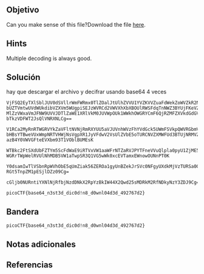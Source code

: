 ## Objetivo

Can you make sense of this file?Download the file [here](https://artifacts.picoctf.net/c/475/enc_flag).

## Hints

Multiple decoding is always good.

## Solución

hay que descargar el archivo y decifrar usando base64 4 veces

```
VjFSQ2EyTXlSblJUV0dSVllrWmFWRmx0TlZOalJtUlhZVVU1YVZKVVZuaFdWekZoWVZkR2NrNVVX
bUZTVmtwUVdWUkdibVZXVm5WUgpiSEJzWVRCd2VWVXhXbXBOUlRWSFdqTnNWZ3BYUjFKeVZGZHdW
MlZzVWxaVmJFNW9UVVJDTlZaWE1XRlVkM0JUVWpOUk1WWkhOWGRYCmF6QjRZMFZXVkdGdGVFVlhi
bTkzVDFWT2JsQlVNRXNLCg==

V1RCa2MyRnRTWGRVYkZaVFltNVNjRmRXYUU5aVJUVnhWVzFhYVdGck5UWmFSVkpQWVRGbmVWVnVR
bHBsYTBweVUxWmpNRTVHWjNsVgpXR1JyVFdwV2VsUlZVbE5oTURCNVZXMWFUd3BTUjNRMVZHNXdX
azB4Y0VWVGFteEVXbm93T1VOblBUMEsK

WTBkc2FtSXdUbFZTYm5ScFdWaE9iRTVxVW1aaWFrNTZaRVJPYTFneVVuQlpla0pyU1ZjME5GZ3lV
WGRrTWpWelRVUlNhMDB5VW1aTwpSR3Q1VG5wWk0xcEVTamxEWnowOUNnPT0K

Y0dsamIwTlVSbnRpWVhObE5qUmZiak56ZEROa1gyUnBZekJrSVc0NFgyUXdkMjVzTURSa00yUmZO
RGt5TnpZM1pESjlDZz09Cg=

cGljb0NURntiYXNlNjRfbjNzdDNkX2RpYzBkIW44X2Qwd25sMDRkM2RfNDkyNzY3ZDJ9Cg=

picoCTF{base64_n3st3d_dic0d!n8_d0wnl04d3d_492767d2}
```
## Bandera
`picoCTF{base64_n3st3d_dic0d!n8_d0wnl04d3d_492767d2}`

## Notas adicionales
## Referencias
